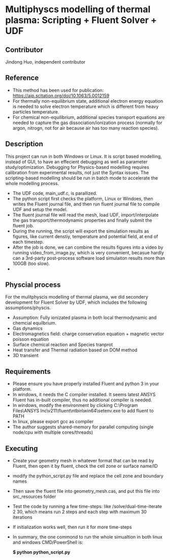 # Multiphyscs modelling of thermal plasma: Scripting + Fluent Solver + UDF


## Contributor
Jindong Huo, independent contributor

## Reference
* This method has been used for publication: https://aip.scitation.org/doi/10.1063/5.0012159
* For thermally non-equilibrium state, additional electron energy equation is needed to solve electron temperature which is different from heavy particles temperature. 
* For chemical non-equilibrium, additional species transport equations are needed to capture the gas dissociation/ionization process (normally for argon, nitrogn, not for air because air has too many reaction species).

## Description
This project can run in both Windows or Linux. It is script based modelling, instead of GUI, to have an effecient debugging as well as parameter study/optimization. Debugging for Physics-based modelling requires calibration from experimental results, not just the Syntax issues. The scripting-based modelling should be run in batch mode to accelerate the whole modelling process.
* The UDF code, main_udf.c, is parallized.
* The python script first checks the platform, Linux or Windoes, then writes the Fluent journal file, and then run fluent journal file to compile UDF and setup the model.
* The fluent journal file will read the mesh, load UDF, import/interpolate the gas transport/thermodynamic properties and finally submit the fluent job.
* During the running, the script will export the simulation results as figures, like current denstiy, temperature and potential field, at end of each timestep.
* After the job is done, we can combine the results figures into a video by running video_from_image.py, which is very convenient, becasue hardly can a 3rd-party post-process software load simulaiton results more than 100GB (too slow).
*  

## Physcial process
For the mulitphyscis modelling of thermal plasma, we did secondery development for Fluent Solver by UDF, which includes the following assumptions/physcis.

* Assumption: Fully ionizated plasma in both local thermodynamic and chemcial equilbrium.
* Gas dynamics
* Electromagnetics field: charge conservation equation + magnetic vector poisson equation
* Surface chemical reaction and Species tranprot
* Heat transfer and Thermal radiation based on DOM method
* 3D transient

## Requirements
* Please ensure you have properly installed Fluent and python 3 in your platform.
* In windows, it needs the C compiler installed. It seems latest ANSYS Fluent has in-built compiler, thus no additional compiler is needed. 
* In windows, modify the environment by clicking C:\Program Files\ANSYS Inc\v211\fluent\ntbin\win64\setenv.exe to add fluent to PATH 
* In linux, please export gcc as compiler
* The author suggests shared-memory for parallel computing (single node/cpu with multiple cores/threads)

## Executing 
* Create your geometry mesh in whatever format that can be read by Fluent, then open it by fluent, check the cell zone or surface name/ID
* modify the python_script.py file and replace the cell zone and boundary names 
* Then save the fluent file into geometry_mesh.cas, and put this file into src_resources folder
* Test the code by running a few time-steps: like /solve/dual-time-iterate 2 30, which means run 2 steps and each step with maximum 30 iterations
* If initialization works well, then run it for more time-steps
* In summary, the one commond to run the whole simualtion in both linux and windows CMD/PowerShell is:

  **$ python python_script.py**
